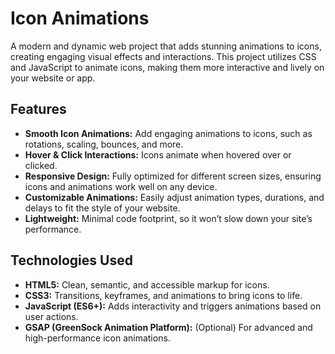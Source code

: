 # Icon Animations

A modern and dynamic web project that adds stunning animations to icons, creating engaging visual effects and interactions. This project utilizes CSS and JavaScript to animate icons, making them more interactive and lively on your website or app.

## Features

- **Smooth Icon Animations:** Add engaging animations to icons, such as rotations, scaling, bounces, and more.
- **Hover & Click Interactions:** Icons animate when hovered over or clicked.
- **Responsive Design:** Fully optimized for different screen sizes, ensuring icons and animations work well on any device.
- **Customizable Animations:** Easily adjust animation types, durations, and delays to fit the style of your website.
- **Lightweight:** Minimal code footprint, so it won’t slow down your site’s performance.

## Technologies Used

- **HTML5:** Clean, semantic, and accessible markup for icons.
- **CSS3:** Transitions, keyframes, and animations to bring icons to life.
- **JavaScript (ES6+):** Adds interactivity and triggers animations based on user actions.
- **GSAP (GreenSock Animation Platform):** (Optional) For advanced and high-performance icon animations.
